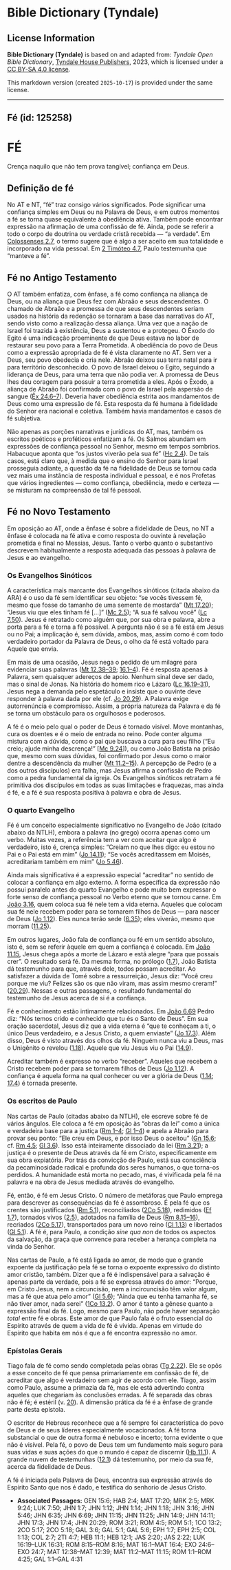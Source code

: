 # Bible Dictionary (Tyndale)

## License Information

**Bible Dictionary (Tyndale)** is based on and adapted from: _Tyndale Open Bible Dictionary_, [Tyndale House Publishers](https://tyndaleopenresources.com/), 2023, which is licensed under a [CC BY-SA 4.0 license](https://creativecommons.org/licenses/by-sa/4.0/legalcode.en).

This markdown version (created `2025-10-17`) is provided under the same license.



--------------------------------

## Fé (id: 125258)

FÉ
==

Crença naquilo que não tem prova tangível; confiança em Deus.

Definição de fé
---------------

No AT e NT, “fé” traz consigo vários significados. Pode significar uma confiança simples em Deus ou na Palavra de Deus, e em outros momentos a fé se torna quase equivalente à obediência ativa. Também pode encontrar expressão na afirmação de uma confissão de fé. Ainda, pode se referir a todo o corpo de doutrina ou verdade cristã recebida — “a verdade”. Em [Colossenses 2\.7](https://ref.ly/Col2:7), o termo sugere que é algo a ser aceito em sua totalidade e incorporado na vida pessoal. Em [2 Timóteo 4\.7](https://ref.ly/2Tim4:7), Paulo testemunha que “manteve a fé”.

Fé no Antigo Testamento
-----------------------

O AT também enfatiza, com ênfase, a fé como confiança na aliança de Deus, ou na aliança que Deus fez com Abraão e seus descendentes. O chamado de Abraão e a promessa de que seus descendentes seriam usados na história da redenção se tornaram a base das narrativas do AT, sendo visto como a realização dessa aliança. Uma vez que a nação de Israel foi trazida à existência, Deus a sustentou e a protegeu. O Êxodo do Egito é uma indicação proeminente de que Deus estava no labor de restaurar seu povo para a Terra Prometida. A obediência do povo de Deus como a expressão apropriada de fé é vista claramente no AT. Sem ver a Deus, seu povo obedecia e cria nele. Abraão deixou sua terra natal para ir para território desconhecido. O povo de Israel deixou o Egito, seguindo a liderança de Deus, para uma terra que não podia ver. A promessa de Deus lhes deu coragem para possuir a terra prometida a eles. Após o Êxodo, a aliança de Abraão foi confirmada com o povo de Israel pela aspersão de sangue ([Êx 24\.6–7](https://ref.ly/Exod24:6-Exod24:7)). Deveria haver obediência estrita aos mandamentos de Deus como uma expressão de fé. Esta resposta da fé humana à fidelidade do Senhor era nacional e coletiva. Também havia mandamentos e casos de fé subjetiva.

Não apenas as porções narrativas e jurídicas do AT, mas, também os escritos poéticos e proféticos enfatizam a fé. Os Salmos abundam em expressões de confiança pessoal no Senhor, mesmo em tempos sombrios. Habacuque aponta que “os justos viverão pela sua fé” ([Hc 2\.4](https://ref.ly/Hab2:4)). De tais casos, está claro que, à medida que o ensino do Senhor para Israel prosseguia adiante, a questão da fé na fidelidade de Deus se tornou cada vez mais uma instância de resposta individual e pessoal, e é nos Profetas que vários ingredientes — como confiança, obediência, medo e certeza — se misturam na compreensão de tal fé pessoal.

Fé no Novo Testamento
---------------------

Em oposição ao AT, onde a ênfase é sobre a fidelidade de Deus, no NT a ênfase é colocada na fé ativa e como resposta do ouvinte à revelação prometida e final no Messias, Jesus. Tanto o verbo quanto o substantivo descrevem habitualmente a resposta adequada das pessoas à palavra de Jesus e ao evangelho.

### Os Evangelhos Sinóticos

A característica mais marcante dos Evangelhos sinóticos (citada abaixo da ARA) é o uso da fé sem identificar seu objeto: “se vocês tivessem fé, mesmo que fosse do tamanho de uma semente de mostarda” ([Mt 17\.20](https://ref.ly/Matt17:20)); “Jesus viu que eles tinham fé \[...]” ([Mc 2\.5](https://ref.ly/Mark2:5)); “A sua fé salvou você” ([Lc 7\.50](https://ref.ly/Luke7:50)). Jesus é retratado como alguém que, por sua obra e palavra, abre a porta para a fé e torna a fé possível. A pergunta não é se a fé está em Jesus ou no Pai; a implicação é, sem dúvida, ambos, mas, assim como é com todo verdadeiro portador da Palavra de Deus, o olho da fé está voltado para Aquele que envia.

Em mais de uma ocasião, Jesus nega o pedido de um milagre para evidenciar suas palavras ([Mt 12\.38–39](https://ref.ly/Matt12:38-Matt12:39); [16\.1–4](https://ref.ly/Matt16:1-Matt16:4)). Fé é resposta apenas à Palavra, sem quaisquer adereços de apoio. Nenhum sinal deve ser dado, mas o sinal de Jonas. Na história do homem rico e Lázaro ([Lc 16\.19–31](https://ref.ly/Luke16:19-Luke16:31)), Jesus nega a demanda pelo espetáculo e insiste que o ouvinte deve responder à palavra dada por ele (cf. [Jo 20\.29](https://ref.ly/John20:29)). A Palavra exige autorrenúncia e compromisso. Assim, a própria natureza da Palavra e da fé se torna um obstáculo para os orgulhosos e poderosos.

A fé é o meio pelo qual o poder de Deus é tornado visível. Move montanhas, cura os doentes e é o meio de entrada no reino. Pode conter alguma mistura com a dúvida, como o pai que buscava a cura para seu filho (“Eu creio; ajude minha descrença!” \[[Mc 9\.24](https://ref.ly/Mark9:24)]), ou como João Batista na prisão que, mesmo com suas dúvidas, foi confirmado por Jesus como o maior dentre a descendência da mulher ([Mt 11\.2–15](https://ref.ly/Matt11:2-Matt11:15)). A percepção de Pedro (e a dos outros discípulos) era falha, mas Jesus afirma a confissão de Pedro como a pedra fundamental da igreja. Os Evangelhos sinóticos retratam a fé primitiva dos discípulos em todas as suas limitações e fraquezas, mas ainda é fé, e a fé é sua resposta positiva à palavra e obra de Jesus.

### O quarto Evangelho

Fé é um conceito especialmente significativo no Evangelho de João (citado abaixo da NTLH), embora a palavra (no grego) ocorra apenas como um verbo. Muitas vezes, a referência tem a ver com aceitar que algo é verdadeiro, isto é, crença simples: “Creiam no que lhes digo: eu estou no Pai e o Pai está em mim” ([Jo 14\.11](https://ref.ly/John14:11)); “Se vocês acreditassem em Moisés, acreditariam também em mim” ([Jo 5\.46](https://ref.ly/John5:46)).

Ainda mais significativa é a expressão especial “acreditar” no sentido de colocar a confiança em algo externo. A forma específica da expressão não possui paralelo antes do quarto Evangelho e pode muito bem expressar o forte senso de confiança pessoal no Verbo eterno que se tornou carne. Em [João 3\.16](https://ref.ly/John3:16), quem coloca sua fé nele tem a vida eterna. Aqueles que colocam sua fé nele recebem poder para se tornarem filhos de Deus — para nascer de Deus ([Jo 1\.12](https://ref.ly/John1:12)). Eles nunca terão sede ([6\.35](https://ref.ly/John6:35)); eles viverão, mesmo que morram ([11\.25](https://ref.ly/John11:25)).

Em outros lugares, João fala de confiança ou fé em um sentido absoluto, isto é, sem se referir àquele em quem a confiança é colocada. Em [João 11\.15](https://ref.ly/John11:15), Jesus chega após a morte de Lázaro e está alegre “para que possais crer”. O resultado será fé. Da mesma forma, no prólogo ([1\.7](https://ref.ly/John1:7)), João Batista dá testemunho para que, através dele, todos possam acreditar. Ao satisfazer a dúvida de Tomé sobre a ressurreição, Jesus diz: “Você creu porque me viu? Felizes são os que não viram, mas assim mesmo creram!” ([20\.29](https://ref.ly/John20:29)). Nessas e outras passagens, o resultado fundamental do testemunho de Jesus acerca de si é a confiança.

Fé e conhecimento estão intimamente relacionados. Em [João 6\.69](https://ref.ly/John6:69) Pedro diz: “Nós temos crido e conhecido que tu és o Santo de Deus”. Em sua oração sacerdotal, Jesus diz que a vida eterna é “que te conheçam a ti, o único Deus verdadeiro, e a Jesus Cristo, a quem enviaste” ([Jo 17\.3](https://ref.ly/John17:3)). Além disso, Deus é visto através dos olhos da fé. Ninguém nunca viu a Deus, mas o Unigênito o revelou ([1\.18](https://ref.ly/John1:18)). Aquele que viu Jesus viu o Pai ([14\.9](https://ref.ly/John14:9)).

Acreditar também é expresso no verbo “receber”. Aqueles que recebem a Cristo recebem poder para se tornarem filhos de Deus ([Jo 1\.12](https://ref.ly/John1:12)). A confiança é aquela forma na qual conhecer ou ver a glória de Deus ([1\.14](https://ref.ly/John1:14); [17\.4](https://ref.ly/John17:4)) é tornada presente.

### Os escritos de Paulo

Nas cartas de Paulo (citadas abaixo da NTLH), ele escreve sobre fé de vários ângulos. Ele coloca a fé em oposição às “obras da lei” como a única e verdadeira base para a justiça ([Rm 1–4](https://ref.ly/Rom1:1-Rom4:25); [Gl 1–4](https://ref.ly/Gal1:1-Gal4:31)) e apela a Abraão para provar seu ponto: “Ele creu em Deus, e por isso Deus o aceitou” ([Gn 15\.6](https://ref.ly/Gen15:6); cf. [Rm 4\.5](https://ref.ly/Rom4:5); [Gl 3\.6](https://ref.ly/Gal3:6)). Isso está inteiramente dissociado da lei ([Rm 3\.21](https://ref.ly/Rom3:21)); a justiça é o presente de Deus através da fé em Cristo, especificamente em sua obra expiatória. Por trás da convicção de Paulo, está sua consciência da pecaminosidade radical e profunda dos seres humanos, o que torna\-os perdidos. A humanidade está morta no pecado, mas, é vivificada pela fé na palavra e na obra de Jesus mediada através do evangelho.

Fé, então, é fé em Jesus Cristo. O número de metáforas que Paulo emprega para descrever as consequências da fé é assombroso. É pela fé que os crentes são justificados ([Rm 5\.1](https://ref.ly/Rom5:1)), reconciliados ([2Co 5\.18](https://ref.ly/2Cor5:18)), redimidos ([Ef 1\.7](https://ref.ly/Eph1:7)), tornados vivos ([2\.5](https://ref.ly/Eph2:5)), adotados na família de Deus ([Rm 8\.15–16](https://ref.ly/Rom8:15-Rom8:16)), recriados ([2Co 5\.17](https://ref.ly/2Cor5:17)), transportados para um novo reino ([Cl 1\.13](https://ref.ly/Col1:13)) e libertados ([Gl 5\.1](https://ref.ly/Gal5:1)). A fé é, para Paulo, a condição *sine qua non* de todos os aspectos da salvação, da graça que convence para receber a herança completa na vinda do Senhor.

Nas cartas de Paulo, a fé está ligada ao amor, de modo que o grande expoente da justificação pela fé se torna o expoente expressivo do distinto amor cristão, também. Dizer que a fé é indispensável para a salvação é apenas parte da verdade, pois a fé se expressa através do amor: “Porque, em Cristo Jesus, nem a circuncisão, nem a incircuncisão têm valor algum, mas a fé que atua pelo amor” ([Gl 5\.6](https://ref.ly/Gal5:6)); “Ainda que eu tenha tamanha fé, se não tiver amor, nada serei” ([1Co 13\.2](https://ref.ly/1Cor13:2)). O amor é tanto a gênese quanto a expressão final da fé. Logo, mesmo para Paulo, não pode haver separação *total* entre fé e obras. Este amor de que Paulo fala é o fruto essencial do Espírito através de quem a vida de fé é vivida. Apenas em virtude do Espírito que habita em nós é que a fé encontra expressão no amor.

### Epístolas Gerais

Tiago fala de fé como sendo completada pelas obras ([Tg 2\.22](https://ref.ly/Jas2:22)). Ele se opôs a esse conceito de fé que pensa primariamente em confissão de fé, de acreditar que algo é verdadeiro sem agir de acordo com ele. Tiago, assim como Paulo, assume a primazia da fé, mas ele está advertindo contra aqueles que chegariam às conclusões erradas. A fé separada das obras não é fé; é estéril (v. [20](https://ref.ly/Jas2:20)). A dimensão prática da fé é a ênfase de grande parte desta epístola.

O escritor de Hebreus reconhece que a fé sempre foi característica do povo de Deus e de seus líderes especialmente vocacionados. A fé torna substancial o que de outra forma é nebuloso e incerto; torna evidente o que não é visível. Pela fé, o povo de Deus tem um fundamento mais seguro para suas vidas e suas ações do que o mundo é capaz de discernir ([Hb 11\.1](https://ref.ly/Heb11:1)). A grande nuvem de testemunhas ([12\.1](https://ref.ly/Heb12:1)) dá testemunho, por meio da sua fé, acerca da fidelidade de Deus.

A fé é iniciada pela Palavra de Deus, encontra sua expressão através do Espírito Santo que nos é dado, e testifica do senhorio de Jesus Cristo.

* **Associated Passages:** GEN 15:6; HAB 2:4; MAT 17:20; MRK 2:5; MRK 9:24; LUK 7:50; JHN 1:7; JHN 1:12; JHN 1:14; JHN 1:18; JHN 3:16; JHN 5:46; JHN 6:35; JHN 6:69; JHN 11:15; JHN 11:25; JHN 14:9; JHN 14:11; JHN 17:3; JHN 17:4; JHN 20:29; ROM 3:21; ROM 4:5; ROM 5:1; 1CO 13:2; 2CO 5:17; 2CO 5:18; GAL 3:6; GAL 5:1; GAL 5:6; EPH 1:7; EPH 2:5; COL 1:13; COL 2:7; 2TI 4:7; HEB 11:1; HEB 12:1; JAS 2:20; JAS 2:22; LUK 16:19–LUK 16:31; ROM 8:15–ROM 8:16; MAT 16:1–MAT 16:4; EXO 24:6–EXO 24:7; MAT 12:38–MAT 12:39; MAT 11:2–MAT 11:15; ROM 1:1–ROM 4:25; GAL 1:1–GAL 4:31

